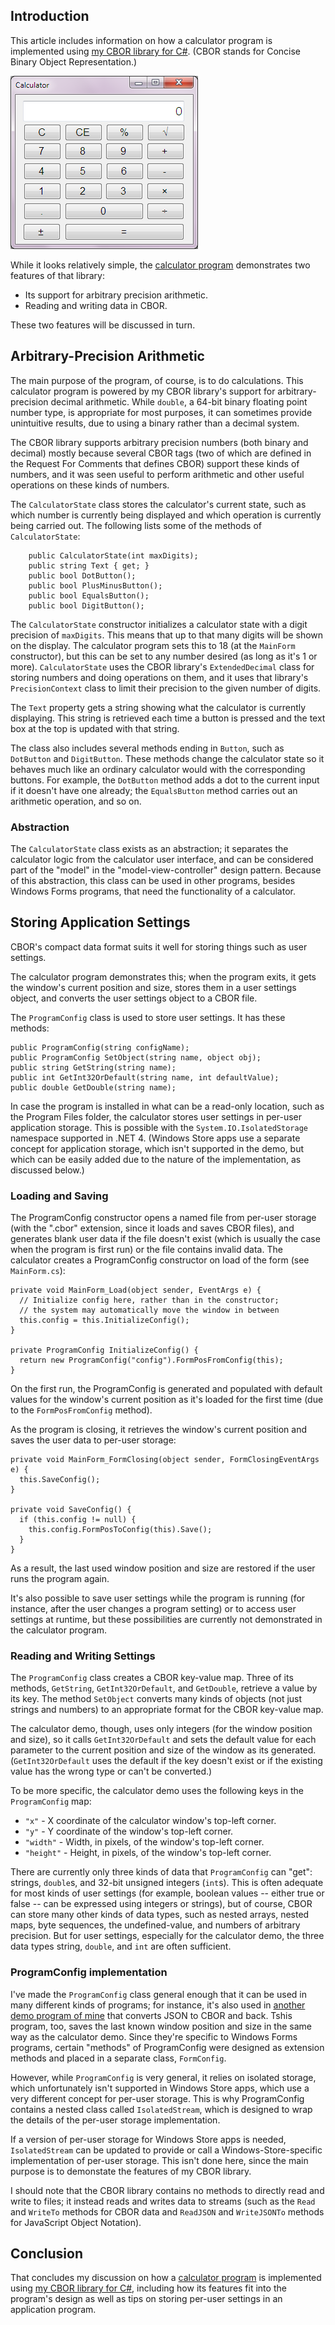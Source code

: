 ## Introduction

This article includes information on how a calculator program is implemented
using [my CBOR library for C#](http://www.codeproject.com/Tips/897294/Concise-Binary-Object-Representation-CBOR-in-Cshar).
(CBOR stands for Concise Binary Object Representation.)

![Calculator](calc.png)

While it looks relatively simple, the [calculator program](https://github.com/peteroupc/Calculator) demonstrates two features of that library:

* Its support for arbitrary precision arithmetic.
* Reading and writing data in CBOR.

These two features will be discussed in turn.

## Arbitrary-Precision Arithmetic

The main purpose of the program, of course, is to do calculations.  This calculator program
is powered by my CBOR library's support for arbitrary-precision decimal arithmetic.  While
`double`, a 64-bit binary floating point number type, is appropriate for most purposes, it can
sometimes provide unintuitive results, due to using a binary rather than a
decimal system.

The CBOR library supports arbitrary precision numbers (both binary and decimal)
mostly because several CBOR tags (two of which are defined in the Request For Comments
that defines CBOR) support these kinds of numbers, and it was seen useful to perform arithmetic
and other useful operations on these kinds of numbers.

The `CalculatorState` class stores the calculator's current state, such as which number is currently
being displayed and which operation is currently being carried out.  The following lists some
of the methods of `CalculatorState`:

        public CalculatorState(int maxDigits);
        public string Text { get; }
        public bool DotButton();
        public bool PlusMinusButton();
        public bool EqualsButton();
        public bool DigitButton();

The `CalculatorState` constructor initializes a calculator state with a digit precision of `maxDigits`. This
means that up to that many digits will be shown on the display.  The calculator program sets this to
18 (at the `MainForm` constructor), but this can be set to any number desired (as long as it's 1 or more).
`CalculatorState` uses the CBOR library's `ExtendedDecimal` class for storing numbers and doing
operations on them, and it uses that library's `PrecisionContext` class to limit their precision to the
given number of digits.

The `Text` property gets a string showing what the calculator is currently displaying.  This string is
retrieved each time a button is pressed and the text box at the top is updated with that string.

The class also includes several methods ending in `Button`, such as `DotButton` and `DigitButton`.  These
methods change the calculator state so it behaves much like an ordinary calculator would with the
corresponding buttons.  For example, the `DotButton` method adds a dot to the current input if it doesn't
have one already; the `EqualsButton` method carries out an arithmetic operation, and so on.

### Abstraction

The `CalculatorState` class exists as an abstraction; it separates the calculator logic from the
calculator user interface, and can be considered part of the "model" in the "model-view-controller" design
pattern.  Because of this abstraction, this class can be used in other programs, besides Windows Forms
programs, that need the functionality of a calculator.

## Storing Application Settings

CBOR's compact data format suits it well for storing things such as user settings.

The calculator program demonstrates this; when the program exits, it gets the window's current
position and size, stores them in a user settings object, and converts the user settings
object to a CBOR file.

The `ProgramConfig` class is used to store user settings.  It has these methods:

    public ProgramConfig(string configName);
    public ProgramConfig SetObject(string name, object obj);
    public string GetString(string name);
    public int GetInt32OrDefault(string name, int defaultValue);
    public double GetDouble(string name);

In case the program is installed in what can be a read-only location, such as the Program
Files folder, the calculator stores user settings in per-user application storage.  This is
possible with the `System.IO.IsolatedStorage` namespace supported in .NET 4. (Windows
Store apps use a separate concept for application storage, which isn't supported in the
demo, but which can be easily added due to the nature of the implementation, as
discussed below.)

### Loading and Saving

The ProgramConfig constructor opens a named file from per-user storage (with the ".cbor"
extension, since it loads and saves CBOR files), and generates blank user data if the
file doesn't exist (which is usually the case when the program is first run) or the file contains
invalid data.  The calculator creates a ProgramConfig constructor on load of the form
(see `MainForm.cs`):

    private void MainForm_Load(object sender, EventArgs e) {
      // Initialize config here, rather than in the constructor;
      // the system may automatically move the window in between
      this.config = this.InitializeConfig();
    }

    private ProgramConfig InitializeConfig() {
      return new ProgramConfig("config").FormPosFromConfig(this);
    }

On the first run, the ProgramConfig is generated and populated with default values
for the window's current position as it's loaded for the first time (due to the
`FormPosFromConfig` method).

As the program is closing, it retrieves the window's current position and saves
the user data to per-user storage:

    private void MainForm_FormClosing(object sender, FormClosingEventArgs e) {
      this.SaveConfig();
    }

    private void SaveConfig() {
      if (this.config != null) {
        this.config.FormPosToConfig(this).Save();
      }
    }

As a result, the last used window position and size are restored if the user runs
the program again.

It's also possible to save user settings while the program is running (for instance, after
the user changes a program setting) or to access user settings at runtime, but these
possibilities are currently not demonstrated in the calculator program.

### Reading and Writing Settings

The `ProgramConfig` class creates a CBOR key-value map.  Three
of its methods, `GetString`, `GetInt32OrDefault`, and `GetDouble`,
retrieve a value by its key.  The method `SetObject` converts many kinds
of objects (not just strings and numbers) to an appropriate format for
the CBOR key-value map.

The calculator demo, though, uses only integers (for the window position
and size), so it calls `GetInt32OrDefault` and sets the default value for
each parameter to the current position and size of the window as its
generated.  (`GetInt32OrDefault` uses the default if the key doesn't
exist or if the existing value has the wrong type or can't be converted.)

To be more specific, the calculator demo uses the following keys
in the `ProgramConfig` map:

* `"x"` - X coordinate of the calculator window's top-left corner.
* `"y"` - Y coordinate of the window's top-left corner.
* `"width"` - Width, in pixels, of the window's top-left corner.
* `"height"` - Height, in pixels, of the window's top-left corner.

There are currently only three kinds of data that `ProgramConfig` can "get":
strings, `double`s, and 32-bit unsigned integers (`int`s).  This is often adequate
for most kinds of user settings (for example, boolean values -- either
true or false -- can be expressed using integers or strings), but of
course, CBOR can store many other kinds of data types, such as
nested arrays, nested maps, byte sequences, the undefined-value,
and numbers of arbitrary precision.  But for user settings, especially for the calculator
demo, the three data types string, `double`, and `int` are often sufficient.

### ProgramConfig implementation

I've made the `ProgramConfig` class general enough that it can be used in many different
kinds of programs; for instance, it's also used in [another demo program of
mine](https://github.com/peteroupc/Calculator/tree/master/JSONCBOR) that converts JSON
to CBOR and back.  Tshis program, too, saves the last known window position
and size in the same way as the calculator demo.  Since they're specific to Windows
Forms programs, certain "methods" of ProgramConfig were designed as extension
methods and placed in a separate class, `FormConfig`.

However, while `ProgramConfig` is very general, it relies on isolated storage, which
unfortunately isn't supported in Windows Store apps, which use a very different
concept for per-user storage.  This is why ProgramConfig contains a nested
class called `IsolatedStream`, which is designed to wrap the details of the per-user
storage implementation.

If a version of per-user storage for Windows Store apps is needed,
`IsolatedStream` can be updated to provide or call a Windows-Store-specific
implementation of per-user storage.  This isn't done here, since the main purpose
is to demonstate the features of my CBOR library.

I should note that the CBOR library contains no methods to directly read and
write to files; it instead reads and writes data to streams (such as the `Read` and
`WriteTo` methods for CBOR data and `ReadJSON` and `WriteJSONTo` methods
for JavaScript Object Notation).

## Conclusion

That concludes my discussion on how a [calculator program](https://github.com/peteroupc/Calculator) is implemented
using [my CBOR library for C#](http://www.codeproject.com/Tips/897294/Concise-Binary-Object-Representation-CBOR-in-Cshar),
including how its features fit into the program's design as well as tips on storing per-user
settings in an application program.
